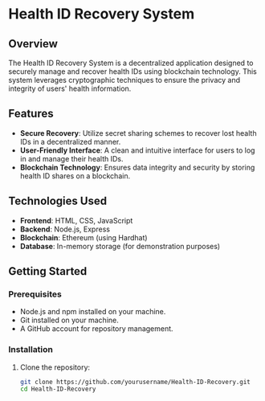 # Health ID Recovery System

## Overview

The Health ID Recovery System is a decentralized application designed to securely manage and recover health IDs using blockchain technology. This system leverages cryptographic techniques to ensure the privacy and integrity of users' health information.

## Features

- **Secure Recovery**: Utilize secret sharing schemes to recover lost health IDs in a decentralized manner.
- **User-Friendly Interface**: A clean and intuitive interface for users to log in and manage their health IDs.
- **Blockchain Technology**: Ensures data integrity and security by storing health ID shares on a blockchain.

## Technologies Used

- **Frontend**: HTML, CSS, JavaScript
- **Backend**: Node.js, Express
- **Blockchain**: Ethereum (using Hardhat)
- **Database**: In-memory storage (for demonstration purposes)

## Getting Started

### Prerequisites

- Node.js and npm installed on your machine.
- Git installed on your machine.
- A GitHub account for repository management.

### Installation

1. Clone the repository:
   ```bash
   git clone https://github.com/yourusername/Health-ID-Recovery.git
   cd Health-ID-Recovery
